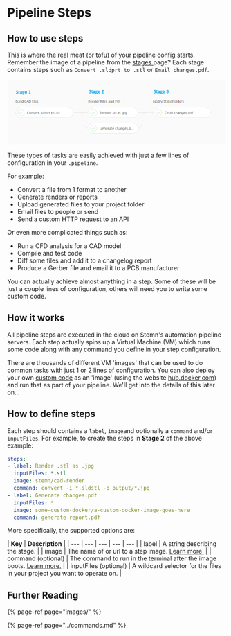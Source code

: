 # Pipeline Steps

## How to use steps

This is where the real meat \(or tofu\) of your pipeline config starts. Remember the image of a pipeline from the [stages ](../stages.md)page? Each stage contains steps such as `Convert .sldprt to .stl` or `Email changes.pdf`. 

![](../../../.gitbook/assets/steps-stages%20%281%29.png)

These types of tasks are easily achieved with just a few lines of configuration in your `.pipeline`.

For example:

* Convert a file from 1 format to another
* Generate renders or reports
* Upload generated files to your project folder
* Email files to people or send
* Send a custom HTTP request to an API

Or even more complicated things such as:

* Run a CFD analysis for a CAD model
* Compile and test code
* Diff some files and add it to a changelog report
* Produce a Gerber file and email it to a PCB manufacturer 

You can actually achieve almost anything in a step. Some of these will be just a couple lines of configuration, others will need you to write some custom code.

## How it works

All pipeline steps are executed in the cloud on Stemn's automation pipeline servers. Each step actually spins up a Virtual Machine \(VM\) which runs some code along with any command you define in your step configuration. 

There are thousands of different VM 'images' that can be used to do common tasks with just 1 or 2 lines of configuration. You can also deploy your own [custom code](images/custom.md) as an 'image' \(using the website [hub.docker.com](https://hub.docker.com)\) and run that as part of your pipeline. We'll get into the details of this later on...

## How to define steps

Each step should contains a `label`, `image`and optionally a `command` and/or `inputFiles`. For example, to create the steps in **Stage 2** of the above example: 

```yaml
steps:
- label: Render .stl as .jpg
  inputFiles: *.stl
  image: stemn/cad-render
  command: convert -i *.sldstl -o output/*.jpg
- label: Generate changes.pdf
  inputFiles: *
  image: some-custom-docker/a-custom-docker-image-goes-here
  command: generate report.pdf
```

More specifically, the supported options are:

| **Key** | **Description** |
| --- | --- | --- | --- | --- |
| label | A string describing the stage. |
| image | The name of or url to a step image. [Learn more.](images/) |
| command \(optional\) | The command to run in the terminal after the image boots. [Learn more.](../commands.md) |
| inputFiles \(optional\) | A wildcard selector for the files in your project you want to operate on. |

## Further Reading

{% page-ref page="images/" %}

{% page-ref page="../commands.md" %}



